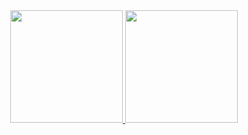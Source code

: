 

<div align="center">
  <a href="https://github.com/jesieldotdev">

  <img height="180em" src="https://github-readme-stats.vercel.app/api?username=jesieldotdev"/>

  <img height="180em" src="https://github-readme-stats.vercel.app/api/top-langs/?username=jesieldotdev"/>
</div>



  
